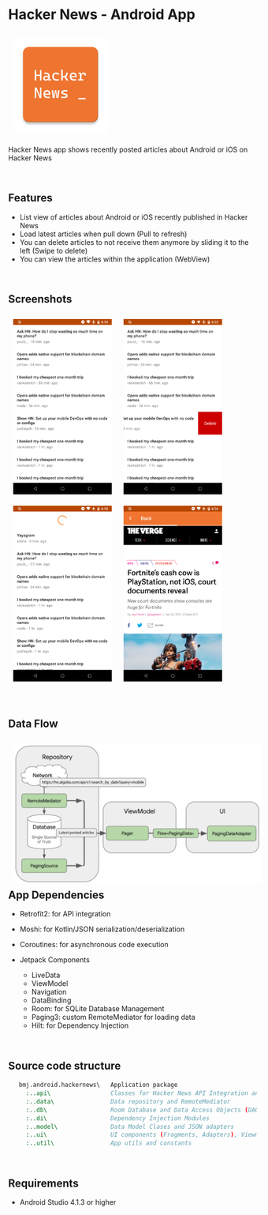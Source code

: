 # Hacker News - Android App

[<img src="./app/src/main/res/mipmap-xxxhdpi/ic_launcher.png" hspace="10" vspace="10">](/app/src/main/res/mipmap-xxxhdpi/ic_launcher.png)

Hacker News app shows recently posted articles about Android or iOS on Hacker News

<br />

## Features

- List view of articles about Android or iOS recently published in Hacker News
- Load latest articles when pull down (Pull to refresh)
- You can delete articles to not receive them anymore by sliding it to the left (Swipe to delete)
- You can view the articles within the application (WebView)

<br />

## Screenshots

[<img src="./screenshots/listview.png" width="200" hspace="10" vspace="10">](/screenshots/listview.png)
[<img src="./screenshots/swipe_to_delete.png"  width="200" hspace="10" vspace="10">](/screenshots/swipe_to_delete.png)
[<img src="./screenshots/load_more.png"  width="200" hspace="10" vspace="10">](/screenshots/load_more.png)
[<img src="./screenshots/webview.png"  width="200" hspace="10" vspace="10">](/screenshots/webview.png)

<br />

## Data Flow

[<img src="./screenshots/data_flow.png" align="left"  hspace="10" vspace="10">](/screenshots/data_flow.png)

<br />

## App Dependencies

- Retrofit2: for API integration
- Moshi: for Kotlin/JSON serialization/deserialization
- Coroutines: for asynchronous code execution

- Jetpack Components
  - LiveData
  - ViewModel
  - Navigation
  - DataBinding
  - Room: for SQLite Database Management
  - Paging3: custom RemoteMediator for loading data
  - Hilt: for Dependency Injection

<br />

## Source code structure

   ```cmd
      bmj.android.hackernews\   Application package
        :..api\                 Classes for Hacker News API Integration and API Response Model
        :..data\                Data repository and RemoteMediator
        :..db\                  Room Database and Data Access Objects (DAOs)
        :..di\                  Dependency Injection Modules
        :..model\               Data Model Clases and JSON adapters
        :..ui\                  UI components (Fragments, Adapters), Viewmodels
        :..util\                App utils and constants
   ```
   
<br />

## Requirements

- Android Studio 4.1.3 or higher
